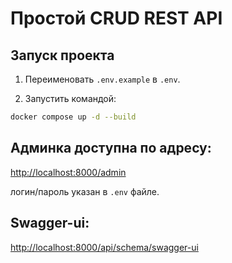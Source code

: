 # Простой CRUD REST API

## Запуск проекта 

1. Переименовать `.env.example` в `.env`.

2. Запустить командой:
```sh
docker compose up -d --build
```

## Админка доступна по адресу:

[http://localhost:8000/admin](http://localhost:8000/admin)

логин/пароль указан в `.env` файле.

## Swagger-ui:

[http://localhost:8000/api/schema/swagger-ui](http://localhost:8000/api/schema/swagger-ui)
